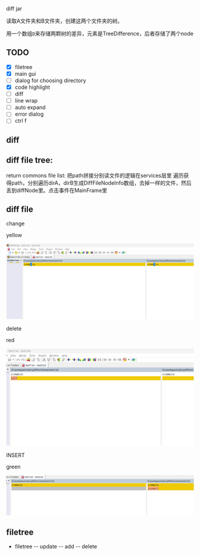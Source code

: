 diff jar


读取A文件夹和B文件夹，创建这两个文件夹的树。

用一个数组`D`来存储两颗树的差异，元素是TreeDifference，后者存储了两个node


## TODO

- [x] filetree
- [x] main gui
- [ ] dialog for choosing directory
- [x] code highlight
- [ ] diff
- [ ] line wrap
- [ ] auto expand
- [ ] error dialog
- [ ] ctrl f
## diff
## diff file tree:

return commons file list:
把path拼接分别读文件的逻辑在services层里
遍历获得path，分别遍历dirA，dirB生成DiffFileNodeInfo数组，去掉一样的文件，然后丢到diffNode里。点击事件在MainFrame里

## diff file

change

yellow

![image-20230919170844682](./assets/image-20230919170844682.png)

delete

red

![image-20230919171001889](./assets/image-20230919171001889.png)

INSERT

green

![image-20230919171727105](./assets/image-20230919171727105.png)

## filetree

- filetree
  -- update
  -- add
  -- delete
